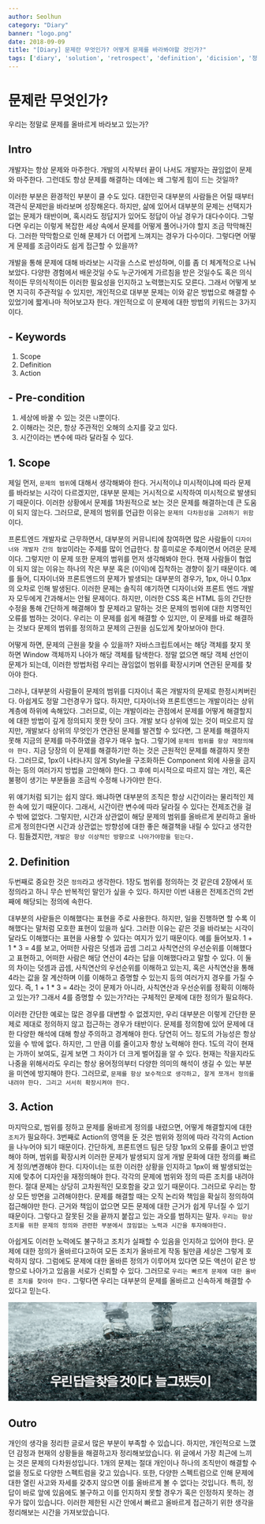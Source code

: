 ```yaml
---
author: Seolhun
category: "Diary"
banner: "logo.png"
date: 2018-09-09
title: "[Diary] 문제란 무엇인가? 어떻게 문제를 바라봐야할 것인가?"
tags: ['diary', 'solution', 'retrospect', 'definition', 'dicision', '정의', '결정', 'develop', 'developer']
---
```

# 문제란 무엇인가?
우리는 정말로 문제를 올바르게 바라보고 있는가?

## Intro
개발자는 항상 문제와 마주한다. 개발의 시작부터 끝이 나서도 개발자는 끊임없이 문제와 마주한다. 그런데도 항상 문제를 해결하는 데에는 왜 그렇게 힘이 드는 것일까?

이러한 부분은 환경적인 부분이 클 수도 있다. 대한민국 대부분의 사람들은 어릴 때부터 객관식 문제만을 바라보며 성장해온다. 하지만, 삶에 있어서 대부분의 문제는 선택지가 없는 문제가 태반이며, 혹시라도 정답지가 있어도 정답이 아닐 경우가 대다수이다. 그렇다면 우리는 이렇게 복잡한 세상 속에서 문제를 어떻게 풀어나가야 할지 조금 막막해진다. 그러한 막막함으로 인해 문제가 더 어렵게 느껴지는 경우가 다수이다. 그렇다면 어떻게 문제를 조금이라도 쉽게 접근할 수 있을까?

개발을 통해 문제에 대해 바라보는 시각을 스스로 반성하며, 이를 좀 더 체계적으로 나눠보았다. 다양한 경험에서 배운것일 수도 누군가에게 가르침을 받은 것일수도 혹은 의식적이든 무의식적이든 이러한 필요성을 인지하고 노력했는지도 모른다. 그래서 어떻게 보면 지극히 주관적일 수 있지만, 개인적으로 대부분 문제는 이와 같은 방법으로 해결할 수 있었기에 짧게나마 적어보고자 한다. 개인적으로 이 문제에 대한 방법의 키워드는 3가지이다.

## - Keywords
1. Scope
2. Definition
3. Action

## - Pre-condition
1. 세상에 바꿀 수 있는 것은 `나`뿐이다.
2. 이해라는 것은, 항상 주관적인 오해의 소지를 갖고 있다.
3. 시간이라는 변수에 따라 달라질 수 있다.

## 1. Scope
제일 먼저, `문제의 범위`에 대해서 생각해봐야 한다. 거시적이냐 미시적이냐에 따라 문제를 바라보는 시각이 다르겠지만, 대부분 문제는 거시적으로 시작하여 미시적으로 발생되기 때문이다. 이러한 상황에서 문제를 1차원적으로 보는 것은 문제를 해결하는데 큰 도움이 되지 않는다. 그러므로, 문제의 범위를 언급한 이유는 `문제의 다차원성을 고려하기 위함`이다.

프론트엔드 개발자로 근무하면서, 대부분의 커뮤니티에 참여하면 많은 사람들이 `디자이너와 개발자 간의 협업`이라는 주제를 많이 언급한다. 참 흥미로운 주제이면서 어려운 문제이다. 그렇지만 이 문제 또한 문제의 범위를 먼저 생각해봐야 한다. 현재 사람들이 협업이 되지 않는 이유는 하나의 작은 부분 혹은 (이익)에 집착하는 경향이 짙기 때문이다. 예를 들어,  디자이너와 프론트엔드의 문제가 발생되는 대부분의 경우가, 1px, 아니 0.1px의 오차로 인해 발생된다. 이러한 문제는 솔직히 얘기하면 디자이너와 프론트 엔드 개발자 모두에게 간과해서는 안될 문제이다. 하지만, 이러한 CSS 혹은 HTML 등의 간단한 수정을 통해 간단하게 해결해야 할 문제라고 말하는 것은 문제의 범위에 대한 치명적인 오류를 범하는 것이다. 우리는 이 문제를 쉽게 해결할 수 있지만, 이 문제를 바로 해결하는 것보다 문제의 범위를 정의하고 문제의 근원을 심도있게 찾아보아야 한다.

어떻게 하면, 문제의 근원을 찾을 수 있을까? 자바스크립트에서는 해당 객체를 찾지 못하면 Window 객체까지 나아가 해당 객체를 탐색한다. 정말 없으면 해당 객체 선언이 문제가 되는데, 이러한 방법처럼 우리는 끊임없이 범위를 확장시키며 연관된 문제를 찾아야 한다. 

그러나, 대부분의 사람들이 문제의 범위를 디자이너 혹은 개발자의 문제로 한정시켜버린다. 아쉽게도 정말 그런경우가 많다. 하지만, 디자이너와 프론트엔드는 개발이라는 상위 계층에 하위에 속해있다. 그러므로, 이는 개발이라는 관점에서 문제를 어떻게 해결할지에 대한 방법이 깊게 정의되지 못한 탓이 크다. 개발 보다 상위에 있는 것이 떠오르지 않지만, 개발보다 상위의 무엇인가 연관된 문제를 발견할 수 있다면, 그 문제를 해결하지 못해 지금의 문제를 마주하였을 경우가 매우 높다. 그렇기에 `문제의 범위를 항상 재정의해야 한다.` 지금 당장의 이 문제를 해결하기만 하는 것은 근원적인 문제를 해결하지 못한다. 그러므로, 1px이 나타나지 않게 Style을 구조화하든 Component 외에 사용을 금지하는 등의 여러가지 방법을 고안해야 한다. 그 후에 미시적으로 따르지 않는 개인, 혹은 불평이 생기는 부분들을 조금씩 수정해 나가야만 한다.

위 얘기처럼 되기는 쉽지 않다. 왜냐하면 대부분의 조직은 항상 시간이라는 물리적인 제한 속에 있기 때문이다. 그래서, 시간이란 변수에 따라 달라질 수 있다는 전제조건을 걸 수 밖에 없었다. 그렇지만, 시간과 상관없이 해당 문제의 범위를 올바르게 분리하고 올바르게 정의한다면 시간과 상관없는 방향성에 대한 좋은 해결책을 내릴 수 있다고 생각한다. 힘들겠지만, `개발은 항상 이상적인 방향으로 나아가야함을 믿는다.`

## 2. Definition
두번째로 중요한 것은 `정의`라고 생각한다. 1장도 범위를 정의하는 것 같은데 2장에서 또 정의라고 하니 무슨 반복적인 말인가 싶을 수 있다. 하지만 이번 내용은 전제조건의 2번째에 해당되는 정의에 속한다.

대부분의 사랃들은 이해했다는 표현을 주로 사용한다. 하지만, 일을 진행하면 할 수록 이해했다는 말처럼 모호한 표현이 있을까 싶다. 그러한 이유는 같은 것을 바라보는 시각이 달라도 이해했다는 표현을 사용할 수 있다는 여지가 있기 때문이다. 예를 들어보자. 1 + 1 * 3 = 4를 보고, 어떠한 사람은 덧셈과 곱셈 그리고 사칙연산의 우선순위를 이해했다고 표현하고, 어떠한 사람은 해당 연산이 4라는 답을 이해했다라고 말할 수 있다. 이 둘의 차이는 덧셈과 곱셈, 사칙연산의 우선순위를 이해하고 있는지, 혹은 사칙연산을 통해 4라는 값을 잘 계산하며 이를 이해하고 증명할 수 있는지 등의 여러가지 경우를 가질 수 있다. 즉, 1 + 1 * 3 = 4라는 것이 문제가 아니라, 사칙연산과 우선순위를 정확히 이해하고 있는가? 그래서 4를 증명할 수 있는가?라는 구체적인 문제에 대한 정의가 필요하다.

이러한 간단한 예로는 많은 경우를 대변할 수 없겠지만, 우리 대부분은 이렇게 간단한 문제로 제대로 정의하지 않고 접근하는 경우가 태반이다. 문제를 정의함에 있어 문제에 대한 다양한 해석에 대해 항상 주의하고 경계해야 한다. 당연히 어느 정도의 가능성은 항상 있을 수 밖에 없다. 하지만, 그 만큼 이를 줄이고자 항상 노력해야 한다. 1도의 각이 현재는 가까이 보여도, 길게 보면 그 차이가 더 크게 벌어짐을 알 수 있다. 현재는 작을지라도 나중을 위해서라도 우리는 항상 용어정의부터 다양한 의미의 해석이 생길 수 있는 부분을 미연에 방지해야 한다. 그러므로, `문제를 항상 보수적으로 생각하고, 잘게 쪼개서 정의를 내려야 한다. 그리고 서서히 확장시켜야 한다.` 

## 3. Action
마지막으로, 범위를 정하고 문제를 올바르게 정의를 내렸으면, 어떻게 해결할지에 대한 `조치`가 필요하다. 3번째로 Action의 영역을 둔 것은 범위와 정의에 따라 각각의 Action을 나누어야 되기 때문이다. 간단하게, 프론트엔드 팀은 당장 1px의 오류를 줄이고 반영해야 하며, 범위를 확장시켜 이러한 문제가 발생되지 않게 개발 문화에 대한 정의를 빠르게 정의/변경해야 한다. 디자이너는 또한 이러한 상황을 인지하고 1px이 왜 발생되었는지에 맞추어 디자인을 재정의해야 한다. 각각의 문제에 범위와 정의 따른 조치를 내려야 한다. 절대 문제는 상당히 고차원적인 모호함을 갖고 있기 때문이다. 그러므로 우리는 항상 모든 방면을 고려해야한다. 문제를 해결할 때는 오직 논리와 책임을 확실히 정의하여 접근해야만 한다. 근거와 책임이 없으면 모든 문제에 대한 근거가 쉽게 무너질 수 있기 때문이다. 그렇다고 잘못된 것을 끝까지 붙잡고 있는 과오를 범하지는 말자. `우리는 항상 조치를 위한 문제의 정의와 관련한 부분에서 끊임없는 노력과 시간을 투자해야한다.`

아쉽게도 이러한 노력에도 불구하고 조치가 실패할 수 있음을 인지하고 있어야 한다. 문제에 대한 정의가 올바르다고하여 모든 조치가 올바르게 작동 될만큼 세상은 그렇게 호락하지 않다. 그럼에도 문제에 대한 올바른 정의가 이루어져 있다면 모든 액션이 같은 방향으로 나아가고 있음을 서로가 신뢰할 수 있다. 그러므로 `우리는 빠르게 문제에 대한 올바른 조치를 찾아야 한다.` 그렇다면 우리는 대부분의 문제를 올바르고 신속하게 해결할 수 있다고 믿는다.

![Answer](answer.png)

## Outro
개인의 생각을 정리한 글로서 많은 부분이 부족할 수 있습니다. 하지만, 개인적으로 느꼈던 감정과 현재의 상황들을 해결하고자 정리해보았습니다. 위 글에서 가장 최근에 느끼는 것은 문제의 다차원성입니다. 1개의 문제는 절대 개인이나 하나의 조직만이 해결할 수 없을 정도로 다양한 스펙트럼을 갖고 있습니다. 또한, 다양한 스펙트럼으로 인해 문제에 대한 열린 사고와 자세를 갖추지 않으면 이를 올바르게 볼 수 없다는 것입니다. 특히, 정답이 바로 앞에 있음에도 불구하고 이를 인지하지 못할 경우가 혹은 인정하지 못하는 경우가 많이 있습니다. 이러한 제한된 시간 안에서 빠르고 올바르게 접근하기 위한 생각을 정리해보는 시간을 가져보았습니다.
